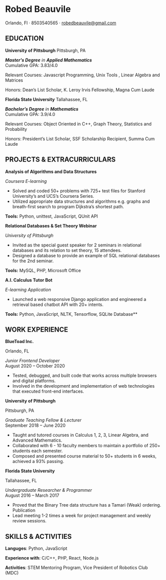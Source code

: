 # Robed Beauvile

Orlando, Fl · 8503540565 · robedbeauvile@gmail.com

## EDUCATION

**University of Pittsburgh**                                                           Pittsburgh, PA 

***Master's Degree** in **Applied Mathematics***  
Cumulative GPA: 3.83/4.0 

Relevant Courses: Javascript Programming, Unix Tools , Linear Algebra and Matrices

Honors: Dean’s List Scholar, K. Leroy Irvis Fellowship, Magna Cum Laude 

**Florida State University**                                         Tallahassee, FL 

***Bachelor’s Degree** in **Mathematics***                                                                            
Cumulative GPA: 3.9/4.0 

Relevant Courses: Object Oriented in C++, Graph Theory, Statistics and Probability 

Honors: President’s List Scholar, SSF Scholarship Recipient, Summa Cum Laude 

## PROJECTS & EXTRACURRICULARS

**Analysis of Algorithms and Data Structures** 

*Coursera E-learning*                                               

- Solved and coded 50+ problems with 725+ test files for Stanford University’s and UCS’s Coursera Series. 
- Utilized appropriate data structures and algorithms e.g. graphs and breath-first search to program Dijkstra’s shortest path. 

**Tools:** Python, unittest, JavaScript, QUnit API 

**Relational Databases & Set Theory Webinar** 

*University of Pittsburgh*                                                      

- Invited as the special guest speaker for 2 seminars in relational databases and its relation to set theory, 15 attendees. 
- Designed a database to provide an example of SQL relational databases for the 2nd seminar. 

**Tools:** MySQL, PHP, Microsoft Office 

**A.I. Calculus Tutor Bot** 

*E-learning Application*                                                             

- Launched a web responsive Django application and engineered a retrieval based chatbot API with 20+ intents. 

**Tools:** Python, JavaScript, NLTK, Tensorflow, SQLite Database** 

## WORK EXPERIENCE

**BlueToad Inc.**        

Orlando, FL 

*Junior Frontend Developer*            
August 2020 – October 2020

- Tested, debugged, and built code that works across multiple browsers and digital platforms. 
- Involved in the development and implementation of web technologies that executed front-end interfaces. 

**University of Pittsburgh**    

Pittsburgh, PA 

*Graduate Teaching Fellow  & Lecturer*            
September 2018 – June 2020

- Taught and tutored courses in Calculus 1, 2, 3, Linear Algebra, and Advanced Mathematics. 
- Collaborated with 6 - 10 faculty members to maintain a portfolio of 250+ students each semester. 
- Composed and presented course material to 50+ students in 6 weeks, achieved a 93% passing. 

**Florida State University** 

Tallahassee, FL 

*Undergraduate Researcher & Programmer*                                            
August 2016 – March 2017

- Proved that the Binary Tree data structure has a Tamari (Weak) ordering. Publication 
- Lead meeting 1-2 times a week for project management and weekly review sessions. 

## SKILLS & ACTIVITIES

**Languges**: Python, JavaScript  

**Experience with**: C/C++, PHP, React, Node.js 

**Activities**: STEM Mentoring Program, Vice President of Robotics Club (MDC)
